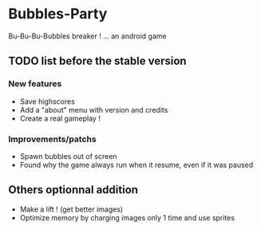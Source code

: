 # Bubbles-Party
Bu-Bu-Bu-Bubbles breaker !
... an android game

## TODO list before the stable version
### New features
* Save highscores
* Add a "about" menu with version and credits
* Create a real gameplay !

### Improvements/patchs
* Spawn bubbles out of screen
* Found why the game always run when it resume, even if it was paused

## Others optionnal addition
* Make a lift ! (get better images)
* Optimize memory by charging images only 1 time and use sprites
